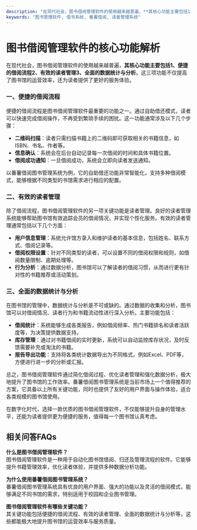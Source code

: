 ```yaml
---
description: "在现代社会，图书借阅管理软件的使用越来越普遍，**其核心功能主要包括1、便捷的借阅流程2、有效的读者管理3、全面的数据统计与分析**。这三项功能不仅提高了图书馆的运营效率，还为读者提供了更好的服务体验。"
keywords: "图书管理软件, 借书系统, 番薯借阅, 读者管理系统"
---
```

# 图书借阅管理软件的核心功能解析

在现代社会，图书借阅管理软件的使用越来越普遍，**其核心功能主要包括1、便捷的借阅流程2、有效的读者管理3、全面的数据统计与分析**。这三项功能不仅提高了图书馆的运营效率，还为读者提供了更好的服务体验。

### 一、便捷的借阅流程

便捷的借阅流程是图书借阅管理软件最重要的功能之一。通过自助借还模式，读者可以快速完成借阅操作，不再受到繁琐手续的困扰。这一功能通常涉及以下几个步骤：

- **二维码扫描**：读者只需扫描书籍上的二维码即可获取相关的书籍信息，如ISBN、书名、作者等。
- **信息确认**：系统会在后台自动记录每一次借阅的时间和具体书籍位置。
- **借阅成功通知**：一旦借阅成功，系统会立即向读者发送通知。

以番薯借阅图书管理系统为例，它的自助借还功能非常智能化，支持多种借阅模式，能够根据不同类型的书馆需求进行相应的配置。

### 二、有效的读者管理

除了借阅流程，图书借阅管理软件的另一项关键功能是读者管理。良好的读者管理系统能够帮助图书馆有效追踪会员的借阅情况，并实现个性化服务。有效的读者管理通常包括以下几个方面：

- **用户信息管理**：系统允许馆方录入和维护读者的基本信息，包括姓名、联系方式、借阅记录等。
- **借阅权限设置**：针对不同类型的读者，可以设置不同的借阅权限和规则，如借阅数量限制、逾期处理等。
- **行为分析**：通过数据分析，图书馆可以了解读者的借阅习惯，从而进行更有针对性的书籍推荐或活动策划。

### 三、全面的数据统计与分析

在图书馆的管理中，数据统计与分析是不可或缺的。通过数据的收集和分析，图书馆可以对借阅情况、读者行为和书籍流动性进行深入分析。主要功能包括：

- **借阅统计**：系统能够生成各类报告，例如借阅频率、热门书籍排名和读者活跃度等，为决策提供数据支持。
- **库存管理**：通过对书籍借阅的实时更新，系统可以自动监控库存状况，及时反馈需要补充或淘汰的书籍。
- **报告导出功能**：支持将各类统计数据导出为不同格式，例如Excel、PDF等，方便进行进一步的分析或汇报。

总之，图书借阅管理软件通过简化借阅过程、优化读者管理和强化数据分析，极大地提升了图书馆的工作效率。番薯借阅图书管理系统是当前市场上一个值得推荐的方案，它具备以上所有关键功能，同时也提供了友好的用户界面与操作体验，适合各类规模的图书馆使用。

在数字化时代，选择一款优质的图书借阅管理软件，不仅能够提升自身的管理水平，还能为读者提供更为便捷的服务，值得每一个图书馆认真考虑。

## 相关问答FAQs

**什么是图书借阅管理软件？**  
图书借阅管理软件是一种用于自动化图书馆借阅、归还及管理流程的软件。它能够提升书籍管理效率，优化读者体验，并提供多种数据分析功能。

**为什么使用番薯借阅图书管理系统？**  
番薯借阅图书管理系统具有优良的用户界面、强大的功能以及灵活的借阅模式，能够满足不同书馆的需求，特别适用于校园和企业图书管理。

**图书借阅管理软件有哪些关键功能？**  
其关键功能包括便捷的借阅流程、有效的读者管理、全面的数据统计与分析等，这些都能极大地提升图书馆的运营效率与服务质量。

